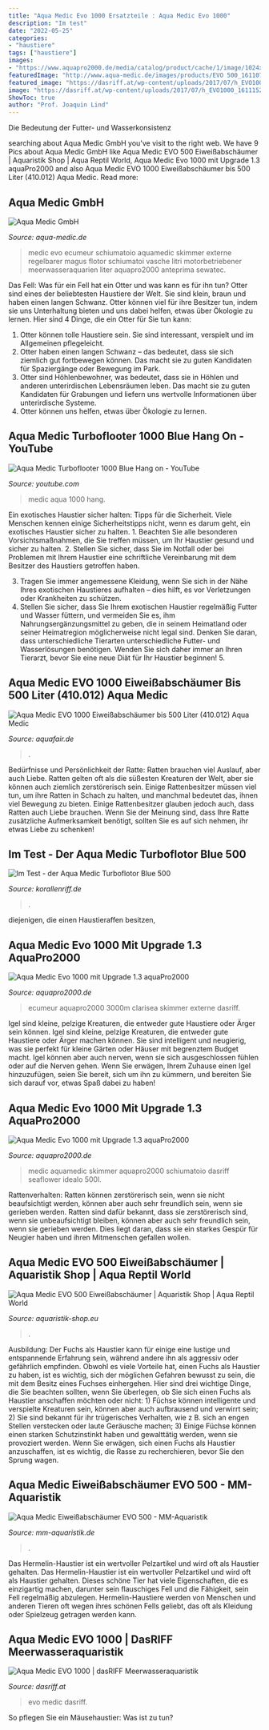 ```yaml
---
title: "Aqua Medic Evo 1000 Ersatzteile : Aqua Medic Evo 1000"
description: "Im test"
date: "2022-05-25"
categories:
- "haustiere"
tags: ["haustiere"]
images:
- "https://www.aquapro2000.de/media/catalog/product/cache/1/image/1024x/c657acbaa43513bfcb392d597dba2b11/e/v/evo1000.jpg"
featuredImage: "http://www.aqua-medic.de/images/products/EVO 500_16110700280_448x448.png"
featured_image: "https://dasriff.at/wp-content/uploads/2017/07/h_EVO1000_16111524593-247x296.jpg"
image: "https://dasriff.at/wp-content/uploads/2017/07/h_EVO1000_16111524593-247x296.jpg"
ShowToc: true
author: "Prof. Joaquin Lind"
---
```



Die Bedeutung der Futter- und Wasserkonsistenz

	

		
searching about Aqua Medic GmbH you've visit to the right web. We have 9 Pics about Aqua Medic GmbH like Aqua Medic EVO 500 Eiweißabschäumer | Aquaristik Shop | Aqua Reptil World, Aqua Medic Evo 1000 mit Upgrade 1.3 aquaPro2000 and also Aqua Medic EVO 1000 Eiweißabschäumer bis 500 Liter (410.012) Aqua Medic. Read more:
		
    
## Aqua Medic GmbH

<img loading=lazy src="http://www.aqua-medic.de/images/products/EVO 500_16110700280_448x448.png" onerror="this.onerror=null;this.src='https://tse4.mm.bing.net/th?id=OIP.A48QMNB1zjVwAobxtL7F0QAAAA&amp;pid=15.1';" alt="Aqua Medic GmbH">

_Source: aqua-medic.de_

>medic evo ecumeur schiumatoio aquamedic skimmer externe regelbarer magus flotor schiumatoi vasche litri motorbetriebener meerwasseraquarien liter aquapro2000 anteprima sewatec. 

	

Das Fell: Was für ein Fell hat ein Otter und was kann es für ihn tun?
Otter sind eines der beliebtesten Haustiere der Welt. Sie sind klein, braun und haben einen langen Schwanz. Otter können viel für ihre Besitzer tun, indem sie uns Unterhaltung bieten und uns dabei helfen, etwas über Ökologie zu lernen. Hier sind 4 Dinge, die ein Otter für Sie tun kann:
1) Otter können tolle Haustiere sein. Sie sind interessant, verspielt und im Allgemeinen pflegeleicht.
2) Otter haben einen langen Schwanz – das bedeutet, dass sie sich ziemlich gut fortbewegen können. Das macht sie zu guten Kandidaten für Spaziergänge oder Bewegung im Park.
3) Otter sind Höhlenbewohner, was bedeutet, dass sie in Höhlen und anderen unterirdischen Lebensräumen leben. Das macht sie zu guten Kandidaten für Grabungen und liefern uns wertvolle Informationen über unterirdische Systeme.
4) Otter können uns helfen, etwas über Ökologie zu lernen.

    
## Aqua Medic Turboflooter 1000 Blue Hang On - YouTube

<img loading=lazy src="http://i.ytimg.com/vi/EeCSxo4v3_4/maxresdefault.jpg" onerror="this.onerror=null;this.src='https://tse2.mm.bing.net/th?id=OIP.s4O0AXpzs6tTLgGXLfd_jgHaEK&amp;pid=15.1';" alt="Aqua Medic Turboflooter 1000 Blue Hang on - YouTube">

_Source: youtube.com_

>medic aqua 1000 hang. 

	

Ein exotisches Haustier sicher halten: Tipps für die Sicherheit.
Viele Menschen kennen einige Sicherheitstipps nicht, wenn es darum geht, ein exotisches Haustier sicher zu halten. 1. Beachten Sie alle besonderen Vorsichtsmaßnahmen, die Sie treffen müssen, um Ihr Haustier gesund und sicher zu halten.
2. Stellen Sie sicher, dass Sie im Notfall oder bei Problemen mit Ihrem Haustier eine schriftliche Vereinbarung mit dem Besitzer des Haustiers getroffen haben.

3. Tragen Sie immer angemessene Kleidung, wenn Sie sich in der Nähe Ihres exotischen Haustieres aufhalten – dies hilft, es vor Verletzungen oder Krankheiten zu schützen.
4. Stellen Sie sicher, dass Sie Ihrem exotischen Haustier regelmäßig Futter und Wasser füttern, und vermeiden Sie es, ihm Nahrungsergänzungsmittel zu geben, die in seinem Heimatland oder seiner Heimatregion möglicherweise nicht legal sind. Denken Sie daran, dass unterschiedliche Tierarten unterschiedliche Futter- und Wasserlösungen benötigen. Wenden Sie sich daher immer an Ihren Tierarzt, bevor Sie eine neue Diät für Ihr Haustier beginnen! 5.

    
## Aqua Medic EVO 1000 Eiweißabschäumer Bis 500 Liter (410.012) Aqua Medic

<img loading=lazy src="https://www.aquafair.de/images/Aqua-Medic-EVO-1000-2.jpg?osCsid=4e3fa419af71958f0138264fd93266cc" onerror="this.onerror=null;this.src='https://tse3.mm.bing.net/th?id=OIP.uJSzGm6hfxJiRLgSPS2ANwHaHa&amp;pid=15.1';" alt="Aqua Medic EVO 1000 Eiweißabschäumer bis 500 Liter (410.012) Aqua Medic">

_Source: aquafair.de_

>. 

	

Bedürfnisse und Persönlichkeit der Ratte: Ratten brauchen viel Auslauf, aber auch Liebe.
Ratten gelten oft als die süßesten Kreaturen der Welt, aber sie können auch ziemlich zerstörerisch sein. Einige Rattenbesitzer müssen viel tun, um ihre Ratten in Schach zu halten, und manchmal bedeutet das, ihnen viel Bewegung zu bieten. Einige Rattenbesitzer glauben jedoch auch, dass Ratten auch Liebe brauchen. Wenn Sie der Meinung sind, dass Ihre Ratte zusätzliche Aufmerksamkeit benötigt, sollten Sie es auf sich nehmen, ihr etwas Liebe zu schenken!

    
## Im Test - Der Aqua Medic Turboflotor Blue 500

<img loading=lazy src="https://www.korallenriff.de/imgThumbs/8788_5ad8522b0bc9c.jpg" onerror="this.onerror=null;this.src='https://tse4.mm.bing.net/th?id=OIP.03XuqfsOlog77kFodyjY_QHaD6&amp;pid=15.1';" alt="Im Test - der Aqua Medic Turboflotor Blue 500">

_Source: korallenriff.de_

>. 

	

diejenigen, die einen Haustieraffen besitzen,

    
## Aqua Medic Evo 1000 Mit Upgrade 1.3 AquaPro2000

<img loading=lazy src="https://www.aquapro2000.de/media/catalog/product/cache/1/image/1024x/c657acbaa43513bfcb392d597dba2b11/e/v/evo1000-1_1.jpg" onerror="this.onerror=null;this.src='https://tse4.mm.bing.net/th?id=OIP.s95oV7xdGrJO2nAZ3OlGwAHaHa&amp;pid=15.1';" alt="Aqua Medic Evo 1000 mit Upgrade 1.3 aquaPro2000">

_Source: aquapro2000.de_

>ecumeur aquapro2000 3000m clarisea skimmer externe dasriff. 

	

Igel sind kleine, pelzige Kreaturen, die entweder gute Haustiere oder Ärger sein können.
Igel sind kleine, pelzige Kreaturen, die entweder gute Haustiere oder Ärger machen können. Sie sind intelligent und neugierig, was sie perfekt für kleine Gärten oder Häuser mit begrenztem Budget macht. Igel können aber auch nerven, wenn sie sich ausgeschlossen fühlen oder auf die Nerven gehen. Wenn Sie erwägen, Ihrem Zuhause einen Igel hinzuzufügen, seien Sie bereit, sich um ihn zu kümmern, und bereiten Sie sich darauf vor, etwas Spaß dabei zu haben!

    
## Aqua Medic Evo 1000 Mit Upgrade 1.3 AquaPro2000

<img loading=lazy src="https://www.aquapro2000.de/media/catalog/product/cache/1/image/1024x/c657acbaa43513bfcb392d597dba2b11/e/v/evo1000.jpg" onerror="this.onerror=null;this.src='https://tse2.mm.bing.net/th?id=OIP.uSqqJFoLLJhVrg61FIZLtAHaHa&amp;pid=15.1';" alt="Aqua Medic Evo 1000 mit Upgrade 1.3 aquaPro2000">

_Source: aquapro2000.de_

>medic aquamedic skimmer aquapro2000 schiumatoio dasriff seaflower idealo 500l. 

	

Rattenverhalten: Ratten können zerstörerisch sein, wenn sie nicht beaufsichtigt werden, können aber auch sehr freundlich sein, wenn sie gerieben werden.
Ratten sind dafür bekannt, dass sie zerstörerisch sind, wenn sie unbeaufsichtigt bleiben, können aber auch sehr freundlich sein, wenn sie gerieben werden. Dies liegt daran, dass sie ein starkes Gespür für Neugier haben und ihren Mitmenschen gefallen wollen.

    
## Aqua Medic EVO 500 Eiweißabschäumer | Aquaristik Shop | Aqua Reptil World

<img loading=lazy src="https://aquaristik-shop.eu/media/image/b1/c9/27/aqua-medic-evo-500-29450-2201.jpg" onerror="this.onerror=null;this.src='https://tse1.mm.bing.net/th?id=OIP.2qi2f-S6P3NIqPnu4yXBfAHaHa&amp;pid=15.1';" alt="Aqua Medic EVO 500 Eiweißabschäumer | Aquaristik Shop | Aqua Reptil World">

_Source: aquaristik-shop.eu_

>. 

	

Ausbildung:
Der Fuchs als Haustier kann für einige eine lustige und entspannende Erfahrung sein, während andere ihn als aggressiv oder gefährlich empfinden. Obwohl es viele Vorteile hat, einen Fuchs als Haustier zu haben, ist es wichtig, sich der möglichen Gefahren bewusst zu sein, die mit dem Besitz eines Fuchses einhergehen. Hier sind drei wichtige Dinge, die Sie beachten sollten, wenn Sie überlegen, ob Sie sich einen Fuchs als Haustier anschaffen möchten oder nicht: 1) Füchse können intelligente und verspielte Kreaturen sein, können aber auch aufbrausend und verwirrt sein; 2) Sie sind bekannt für ihr trügerisches Verhalten, wie z B. sich an engen Stellen verstecken oder laute Geräusche machen; 3) Einige Füchse können einen starken Schutzinstinkt haben und gewalttätig werden, wenn sie provoziert werden. Wenn Sie erwägen, sich einen Fuchs als Haustier anzuschaffen, ist es wichtig, die Rasse zu recherchieren, bevor Sie den Sprung wagen.

    
## Aqua Medic Eiweißabschäumer EVO 500 - MM-Aquaristik

<img loading=lazy src="https://www.mm-aquaristik.de/aquaristikshop2/media/images/aqua-medic-evo-500-a.png" onerror="this.onerror=null;this.src='https://tse1.mm.bing.net/th?id=OIP.6Z0PCI5M_V_sQkGFEcsm2gHaE8&amp;pid=15.1';" alt="Aqua Medic Eiweißabschäumer EVO 500 - MM-Aquaristik">

_Source: mm-aquaristik.de_

>. 

	

Das Hermelin-Haustier ist ein wertvoller Pelzartikel und wird oft als Haustier gehalten.
Das Hermelin-Haustier ist ein wertvoller Pelzartikel und wird oft als Haustier gehalten. Dieses schöne Tier hat viele Eigenschaften, die es einzigartig machen, darunter sein flauschiges Fell und die Fähigkeit, sein Fell regelmäßig abzulegen. Hermelin-Haustiere werden von Menschen und anderen Tieren oft wegen ihres schönen Fells geliebt, das oft als Kleidung oder Spielzeug getragen werden kann.

    
## Aqua Medic EVO 1000 | DasRIFF Meerwasseraquaristik

<img loading=lazy src="https://dasriff.at/wp-content/uploads/2017/07/h_EVO1000_16111524593-247x296.jpg" onerror="this.onerror=null;this.src='https://tse3.mm.bing.net/th?id=OIP.ipmFwnUmM4esp2Lmh7q8GQAAAA&amp;pid=15.1';" alt="Aqua Medic EVO 1000 | dasRIFF Meerwasseraquaristik">

_Source: dasriff.at_

>evo medic dasriff. 

	

So pflegen Sie ein Mäusehaustier: Was ist zu tun?

